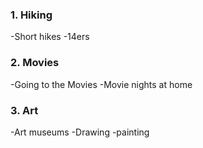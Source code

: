 ### 1. Hiking
 -Short hikes
  -14ers
### 2. Movies
 -Going to the Movies
  -Movie nights at home
### 3. Art
 -Art museums
  -Drawing
  -painting
